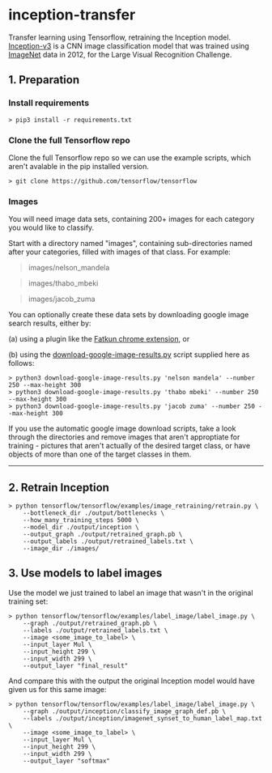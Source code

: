 # inception-transfer
Transfer learning using Tensorflow, retraining the Inception model. [Inception-v3](https://arxiv.org/abs/1512.00567) is a CNN image classification model that was trained using [ImageNet](http://image-net.org/) data in 2012, for the Large Visual Recognition Challenge. 

## 1. Preparation

### Install requirements

```
> pip3 install -r requirements.txt
```

### Clone the full Tensorflow repo

Clone the full Tensorflow repo so we can use the example scripts, which aren't avalable in the pip installed version.

```
> git clone https://github.com/tensorflow/tensorflow
```

### Images

You will need image data sets, containing 200+ images for each category you would like to classify.

Start with a directory named "images", containing sub-directories named after your categories, filled with images of that class. For example:

> images/nelson_mandela

> images/thabo_mbeki

> images/jacob_zuma
  
You can optionally create these data sets by downloading google image search results, either by:

(a) using a plugin like the [Fatkun chrome extension](https://chrome.google.com/webstore/detail/fatkun-batch-download-ima/nnjjahlikiabnchcpehcpkdeckfgnohf?hl=en), or

(b) using the [download-google-image-results.py](download-google-image-results.py) script supplied here as follows:

```
> python3 download-google-image-results.py 'nelson mandela' --number 250 --max-height 300
> python3 download-google-image-results.py 'thabo mbeki' --number 250 --max-height 300
> python3 download-google-image-results.py 'jacob zuma' --number 250 --max-height 300
```

If you use the automatic google image download scripts, take a look through the directories and remove images that aren't approptiate for training - pictures that aren't actually of the desired target class, or have objects of more than one of the target classes in them.

---

## 2. Retrain Inception

```
> python tensorflow/tensorflow/examples/image_retraining/retrain.py \
    --bottleneck_dir ./output/bottlenecks \
    --how_many_training_steps 5000 \
    --model_dir ./output/inception \
    --output_graph ./output/retrained_graph.pb \
    --output_labels ./output/retrained_labels.txt \
    --image_dir ./images/
```

## 3. Use models to label images

Use the model we just trained to label an image that wasn't in the original training set:

```
> python tensorflow/tensorflow/examples/label_image/label_image.py \
    --graph ./output/retrained_graph.pb \
    --labels ./output/retrained_labels.txt \
    --image <some_image_to_label> \
    --input_layer Mul \
    --input_height 299 \
    --input_width 299 \
    --output_layer "final_result"
```

And compare this with the output the original Inception model would have given us for this same image:

```
> python tensorflow/tensorflow/examples/label_image/label_image.py \
    --graph ./output/inception/classify_image_graph_def.pb \
    --labels ./output/inception/imagenet_synset_to_human_label_map.txt \
    --image <some_image_to_label> \
    --input_layer Mul \
    --input_height 299 \
    --input_width 299 \
    --output_layer "softmax"
```







